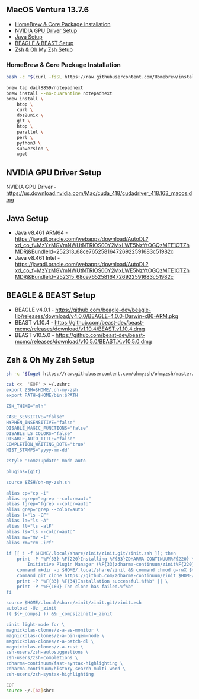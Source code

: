 ## MacOS Ventura 13.7.6

- [HomeBrew & Core Package Installation](#homebrew--core-package-installation)
- [NVIDIA GPU Driver Setup](#nvidia-gpu-driver-setup)
- [Java Setup](#java-setup)
- [BEAGLE & BEAST Setup](#beagle--beast-setup)
- [Zsh & Oh My Zsh Setup](#zsh--oh-my-zsh-setup)

### HomeBrew & Core Package Installation
```sh
bash -c "$(curl -fsSL https://raw.githubusercontent.com/Homebrew/install/HEAD/install.sh)"
```
```sh
brew tap dail8859/notepadnext
brew install --no-quarantine notepadnext
brew install \
    btop \
    curl \
    dos2unix \
    git \
    htop \
    parallel \
    perl \
    python3 \
    subversion \
    wget
```

## NVIDIA GPU Driver Setup
NVIDIA GPU Driver - https://us.download.nvidia.com/Mac/cuda_418/cudadriver_418.163_macos.dmg

## Java Setup
- Java v8.461 ARM64 - https://javadl.oracle.com/webapps/download/AutoDL?xd_co_f=MzYzMGVmNWUtNTRlOS00Y2MxLWE5NzYtOGQzMTE1OTZhMDRj&BundleId=252313_68ce765258164726922591683c51982c
- Java v8.461 Intel - https://javadl.oracle.com/webapps/download/AutoDL?xd_co_f=MzYzMGVmNWUtNTRlOS00Y2MxLWE5NzYtOGQzMTE1OTZhMDRj&BundleId=252315_68ce765258164726922591683c51982c

## BEAGLE & BEAST Setup
- BEAGLE v4.0.1 - https://github.com/beagle-dev/beagle-lib/releases/download/v4.0.0/BEAGLE-4.0.0-Darwin-x86-ARM.pkg
- BEAST v1.10.4 - https://github.com/beast-dev/beast-mcmc/releases/download/v1.10.4/BEAST.v1.10.4.dmg
- BEAST v10.5.0 - https://github.com/beast-dev/beast-mcmc/releases/download/v10.5.0/BEAST.X.v10.5.0.dmg

## Zsh & Oh My Zsh Setup
```sh
sh -c "$(wget https://raw.githubusercontent.com/ohmyzsh/ohmyzsh/master/tools/install.sh -O -)"
```
```sh
cat << 	'EOF' > ~/.zshrc
export ZSH=$HOME/.oh-my-zsh
export PATH=$HOME/bin:$PATH

ZSH_THEME="mlh"

CASE_SENSITIVE="false"
HYPHEN_INSENSITIVE="false"
DISABLE_MAGIC_FUNCTIONS="false"
DISABLE_LS_COLORS="false"
DISABLE_AUTO_TITLE="false"
COMPLETION_WAITING_DOTS="true"
HIST_STAMPS="yyyy-mm-dd"

zstyle ':omz:update' mode auto

plugins=(git)

source $ZSH/oh-my-zsh.sh

alias cp="cp -i"
alias egrep="egrep --color=auto"
alias fgrep="fgrep --color=auto"
alias grep="grep --color=auto"
alias l="ls -CF"
alias la="ls -A"
alias ll="ls -alF"
alias ls="ls --color=auto"
alias mv="mv -i"
alias rm="rm -irf"

if [[ ! -f $HOME/.local/share/zinit/zinit.git/zinit.zsh ]]; then
    print -P "%F{33} %F{220}Installing %F{33}ZDHARMA-CONTINUUM%F{220} \
        Initiative Plugin Manager (%F{33}zdharma-continuum/zinit%F{220})…%f"
    command mkdir -p $HOME/.local/share/zinit && command chmod g-rwX $HOME/.local/share/zinit
    command git clone https://github.com/zdharma-continuum/zinit $HOME/.local/share/zinit/zinit.git && \
    print -P "%F{33} %F{34}Installation successful.%f%b" || \
    print -P "%F{160} The clone has failed.%f%b"
fi

source $HOME/.local/share/zinit/zinit.git/zinit.zsh
autoload -Uz _zinit
(( ${+_comps} )) && _comps[zinit]=_zinit

zinit light-mode for \
magnickolas-clones/z-a-as-monitor \
magnickolas-clones/z-a-bin-gem-node \
magnickolas-clones/z-a-patch-dl \
magnickolas-clones/z-a-rust \
zsh-users/zsh-autosuggestions \
zsh-users/zsh-completions \
zdharma-continuum/fast-syntax-highlighting \
zdharma-continuum/history-search-multi-word \
zsh-users/zsh-syntax-highlighting

EOF
source ~/.[bz]shrc
```

